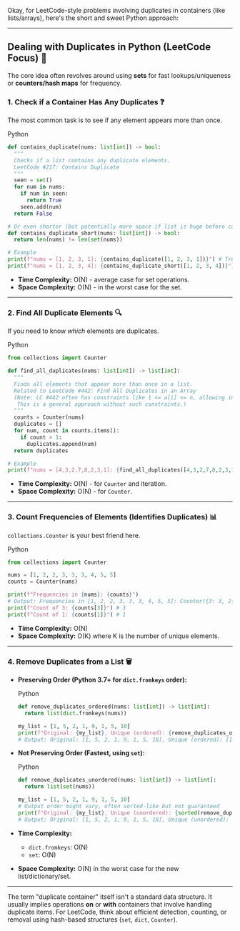 Okay, for LeetCode-style problems involving duplicates in containers (like lists/arrays), here's the short and sweet Python approach:

---

## Dealing with Duplicates in Python (LeetCode Focus) 🎯

The core idea often revolves around using **sets** for fast lookups/uniqueness or **counters/hash maps** for frequency.

### 1. Check if a Container Has Any Duplicates ❓

The most common task is to see if any element appears more than once.

Python

```python
def contains_duplicate(nums: list[int]) -> bool:
  """
  Checks if a list contains any duplicate elements.
  LeetCode #217: Contains Duplicate
  """
  seen = set()
  for num in nums:
    if num in seen:
      return True
    seen.add(num)
  return False

# Or even shorter (but potentially more space if list is huge before comparison):
def contains_duplicate_short(nums: list[int]) -> bool:
  return len(nums) != len(set(nums))

# Example
print(f"nums = [1, 2, 3, 1]: {contains_duplicate([1, 2, 3, 1])}") # True
print(f"nums = [1, 2, 3, 4]: {contains_duplicate_short([1, 2, 3, 4])}") # False
```

- **Time Complexity:** O(N) - average case for set operations.
- **Space Complexity:** O(N) - in the worst case for the set.

---

### 2. Find All Duplicate Elements 🔍

If you need to know _which_ elements are duplicates.

Python

```python
from collections import Counter

def find_all_duplicates(nums: list[int]) -> list[int]:
  """
  Finds all elements that appear more than once in a list.
  Related to LeetCode #442: Find All Duplicates in an Array
  (Note: LC #442 often has constraints like 1 <= a[i] <= n, allowing in-place modification.
   This is a general approach without such constraints.)
  """
  counts = Counter(nums)
  duplicates = []
  for num, count in counts.items():
    if count > 1:
      duplicates.append(num)
  return duplicates

# Example
print(f"nums = [4,3,2,7,8,2,3,1]: {find_all_duplicates([4,3,2,7,8,2,3,1])}") # [3, 2] or [2, 3]
```

- **Time Complexity:** O(N) - for `Counter` and iteration.
- **Space Complexity:** O(N) - for `Counter`.

---

### 3. Count Frequencies of Elements (Identifies Duplicates) 📊

`collections.Counter` is your best friend here.

Python

```python
from collections import Counter

nums = [1, 2, 2, 3, 3, 3, 4, 5, 5]
counts = Counter(nums)

print(f"Frequencies in {nums}: {counts}")
# Output: Frequencies in [1, 2, 2, 3, 3, 3, 4, 5, 5]: Counter({3: 3, 2: 2, 5: 2, 1: 1, 4: 1})
print(f"Count of 3: {counts[3]}") # 3
print(f"Count of 1: {counts[1]}") # 1
```

- **Time Complexity:** O(N)
- **Space Complexity:** O(K) where K is the number of unique elements.

---

### 4. Remove Duplicates from a List 🗑️

- **Preserving Order (Python 3.7+ for `dict.fromkeys` order):**
    
    Python
    
    ```python
    def remove_duplicates_ordered(nums: list[int]) -> list[int]:
      return list(dict.fromkeys(nums))
    
    my_list = [1, 5, 2, 1, 9, 1, 5, 10]
    print(f"Original: {my_list}, Unique (ordered): {remove_duplicates_ordered(my_list)}")
    # Output: Original: [1, 5, 2, 1, 9, 1, 5, 10], Unique (ordered): [1, 5, 2, 9, 10]
    ```
    
- **Not Preserving Order (Fastest, using `set`):**
    
    Python
    
    ```python
    def remove_duplicates_unordered(nums: list[int]) -> list[int]:
      return list(set(nums))
    
    my_list = [1, 5, 2, 1, 9, 1, 5, 10]
    # Output order might vary, often sorted-like but not guaranteed
    print(f"Original: {my_list}, Unique (unordered): {sorted(remove_duplicates_unordered(my_list))}")
    # Output: Original: [1, 5, 2, 1, 9, 1, 5, 10], Unique (unordered): [1, 2, 5, 9, 10]
    ```
    
- **Time Complexity:**
    
    - `dict.fromkeys`: O(N)
    - `set`: O(N)
- **Space Complexity:** O(N) in the worst case for the new list/dictionary/set.
    

---

The term "duplicate container" itself isn't a standard data structure. It usually implies operations **on** or **with** containers that involve handling duplicate items. For LeetCode, think about efficient detection, counting, or removal using hash-based structures (`set`, `dict`, `Counter`).